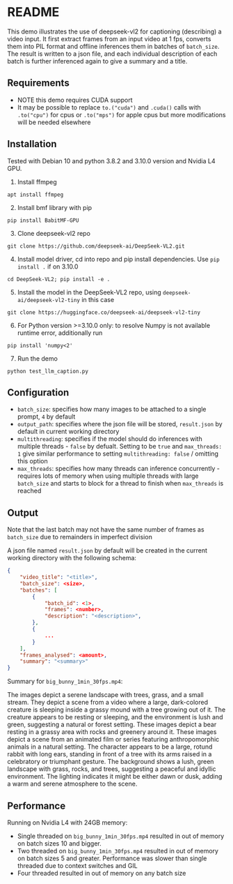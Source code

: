 # README
This demo illustrates the use of deepseek-vl2 for captioning (describing) a video input.
It first extract frames from an input video at 1 fps, converts them into PIL format and offline inferences them in batches of `batch_size`. The result is written to a json file, and each individual description of each batch is further inferenced again to give a summary and a title.

## Requirements
- NOTE this demo requires CUDA support
- It may be possible to replace `to.("cuda")` and `.cuda()` calls with `.to("cpu")` for cpus or `.to("mps")` for apple cpus but more modifications will be needed elsewhere

## Installation

Tested with Debian 10 and python 3.8.2 and 3.10.0 version and Nvidia L4 GPU.

1. Install ffmpeg
```
apt install ffmpeg
```
2. Install bmf library with pip
```
pip install BabitMF-GPU
```
3. Clone deepseek-vl2 repo
```
git clone https://github.com/deepseek-ai/DeepSeek-VL2.git
```
4. Install model driver, cd into repo and pip install dependencies. Use `pip install .` if on 3.10.0
```
cd DeepSeek-VL2; pip install -e .
```
5. Install the model in the DeepSeek-VL2 repo, using `deepseek-ai/deepseek-vl2-tiny` in this case
```
git clone https://huggingface.co/deepseek-ai/deepseek-vl2-tiny
```
6. For Python version >=3.10.0 only: to resolve Numpy is not available runtime error, additionally run
```
pip install 'numpy<2'
```
7. Run the demo
```
python test_llm_caption.py
```
## Configuration 
- `batch_size`: specifies how many images to be attached to a single prompt, `4` by default
- `output_path`: specifies where the json file will be stored, `result.json` by default in current working directory
- `multithreading`: specifies if the model should do inferences with multiple threads - `false` by defualt. Setting to be `true` and `max_threads: 1` give similar performance to setting `multithreading: false` / omitting this option
- `max_threads`: specifies how many threads can inference concurrently - requires lots of memory when using multiple threads with large `batch_size` and starts to block for a thread to finish when `max_threads` is reached

## Output

Note that the last batch may not have the same number of frames as `batch_size` due to remainders in imperfect division

A json file named `result.json` by default will be created in the current working directory with the following schema:
```json
{
    "video_title": "<title>",
    "batch_size": <size>,
    "batches": [
        {
            "batch_id": <1>,
            "frames": <number>,
            "description": "<description>",
        },
        {
            ...
        }
    ],
    "frames_analysed": <amount>,
    "summary": "<summary>"
}
```
Summary for `big_bunny_1min_30fps.mp4`:

The images depict a serene landscape with trees, grass, and a small stream. They depict a scene from a video where a large, dark-colored creature is sleeping inside a grassy mound with a tree growing out of it. The creature appears to be resting or sleeping, and the environment is lush and green, suggesting a natural or forest setting. These images depict a bear resting in a grassy area with rocks and greenery around it. These images depict a scene from an animated film or series featuring anthropomorphic animals in a natural setting. The character appears to be a large, rotund rabbit with long ears, standing in front of a tree with its arms raised in a celebratory or triumphant gesture. The background shows a lush, green landscape with grass, rocks, and trees, suggesting a peaceful and idyllic environment. The lighting indicates it might be either dawn or dusk, adding a warm and serene atmosphere to the scene.
## Performance

Running on Nvidia L4 with 24GB memory:

- Single threaded on `big_bunny_1min_30fps.mp4` resulted in out of memory on batch sizes 10 and bigger.
- Two threaded on `big_bunny_1min_30fps.mp4` resulted in out of memory on batch sizes 5 and greater. Performance was slower than single threaded due to context switches and GIL
- Four threaded resulted in out of memory on any batch size
